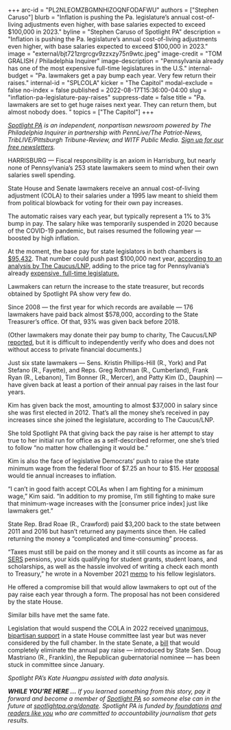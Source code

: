 +++
arc-id = "PL2NLEOMZBGMNHIZOQNFODAFWU"
authors = ["Stephen Caruso"]
blurb = "Inflation is pushing the Pa. legislature’s annual cost-of-living adjustments even higher, with base salaries expected to exceed $100,000 in 2023."
byline = "Stephen Caruso of Spotlight PA"
description = "Inflation is pushing the Pa. legislature’s annual cost-of-living adjustments even higher, with base salaries expected to exceed $100,000 in 2023."
image = "external/bjt721zrgrcgv9zzxzy75n9wtc.jpeg"
image-credit = "TOM GRALISH / Philadelphia Inquirer"
image-description = "Pennsylvania already has one of the most expensive full-time legislatures in the U.S."
internal-budget = "Pa. lawmakers get a pay bump each year. Very few return their raises."
internal-id = "SPLCOLA"
kicker = "The Capitol"
modal-exclude = false
no-index = false
published = 2022-08-17T15:36:00-04:00
slug = "inflation-pa-legislature-pay-raises"
suppress-date = false
title = "Pa. lawmakers are set to get huge raises next year. They can return them, but almost nobody does. "
topics = ["The Capitol"]
+++

<a href="https://www.spotlightpa.org/"><i>Spotlight PA</i></a><i> is an independent, nonpartisan newsroom powered by The Philadelphia Inquirer in partnership with PennLive/The Patriot-News, TribLIVE/Pittsburgh Tribune-Review, and WITF Public Media. </i><a href="https://www.spotlightpa.org/newsletters"><i>Sign up for our free newsletters</i></a><i>.</i>

HARRISBURG — Fiscal responsibility is an axiom in Harrisburg, but nearly none of Pennsylvania’s 253 state lawmakers seem to mind when their own salaries swell spending.

State House and Senate lawmakers receive an annual cost-of-living adjustment (COLA) to their salaries under a 1995 law meant to shield them from political blowback for voting for their own pay increases.

The automatic raises vary each year, but typically represent a 1% to 3% bump in pay. The salary hike was temporarily suspended in 2020 because of the COVID-19 pandemic, but raises resumed the following year — boosted by high inflation.

<script src="https://www.spotlightpa.org/embed.js" async></script><div data-spl-embed-version="1" data-spl-src="https://www.spotlightpa.org/embeds/newsletter/"></div>

At the moment, the base pay for state legislators in both chambers is <a href="https://web.archive.org/20211130122347/https://www.pennlive.com/news/2021/11/pa-lawmakers-salaries-to-rise-by-nearly-5000-making-it-the-largest-increase-in-quarter-of-a-century.html">$95,432</a>. That number could push past $100,000 next year, <a href="https://web.archive.org/20220816182225/https://lancasteronline.com/news/politics/pa-lawmakers-are-in-line-for-their-largest-automatic-pay-raise-ever/article_a32f56ee-1d63-11ed-9adf-c3711a78bd2a.html">according to an analysis by The Caucus/LNP</a>, adding to the price tag for Pennsylvania’s already <a href="https://www.spotlightpa.org/series/the-hidden-tab/">expensive, full-time legislature.</a>

Lawmakers can return the increase to the state treasurer, but records obtained by Spotlight PA show very few do.

Since 2008 — the first year for which records are available — 176 lawmakers have paid back almost $578,000, according to the State Treasurer’s office. Of that, 93% was given back before 2018.

(Other lawmakers may donate their pay bump to charity, The Caucus/LNP <a href="https://web.archive.org/20220817161829/https://lancasteronline.com/news/politics/not-all-lawmakers-pocket-raises/article_d37dfb38-1d64-11ed-b541-2fdaa26e0031.html">reported</a>, but it is difficult to independently verify who does and does not without access to private financial documents.)

<div class="flourish-embed flourish-table" data-src="visualisation/10939098"><script src="https://public.flourish.studio/resources/embed.js"></script></div>

Just six state lawmakers — Sens.  Kristin Phillips-Hill (R., York) and Pat Stefano (R., Fayette), and Reps. Greg Rothman (R., Cumberland), Frank Ryan (R., Lebanon), Tim Bonner (R., Mercer), and Patty Kim (D., Dauphin) — have given back at least a portion of their annual pay raises in the last four years.

Kim has given back the most, amounting to almost $37,000 in salary since she was first elected in 2012. That’s all the money she’s received in pay increases since she joined the legislature, according to The Caucus/LNP.

She told Spotlight PA that giving back the pay raise is her attempt to stay true to her initial run for office as a self-described reformer, one she’s tried to follow “no matter how challenging it would be.”

Kim is also the face of legislative Democrats’ push to raise the state minimum wage from the federal floor of $7.25 an hour to $15. Her <a href="https://web.archive.org/20210619085920/https://www.legis.state.pa.us/CFDOCS/Legis/PN/Public/btCheck.cfm?txtType=PDF&sessYr=2021&sessInd=0&billBody=H&billTyp=B&billNbr=0345&pn=1194">proposal</a> would tie annual increases to inflation.

<div class="flourish-embed flourish-table" data-src="visualisation/10939133"><script src="https://public.flourish.studio/resources/embed.js"></script></div>

“I can’t in good faith accept COLAs when I am fighting for a minimum wage,” Kim said. “In addition to my promise, I’m still fighting to make sure that minimum-wage increases with the [consumer price index] just like lawmakers get.”

State Rep. Brad Roae (R., Crawford) paid $3,200 back to the state between 2011 and 2016 but hasn’t returned any payments since then. He called returning the money a “complicated and time-consuming” process.

“Taxes must still be paid on the money and it still counts as income as far as <a href="https://web.archive.org/20140808051725/https://sers.pa.gov/">SERS</a> pensions, your kids qualifying for student grants, student loans, and scholarships, as well as the hassle involved of writing a check each month to Treasury,” he wrote in a November 2021 <a href="https://web.archive.org/20211201173034/https://www.legis.state.pa.us//cfdocs/Legis/CSM/showMemoPublic.cfm?chamber=H&SPick=20210&cosponId=36567">memo</a> to his fellow legislators.

He offered a compromise bill that would allow lawmakers to opt out of the pay raise each year through a form. The proposal has not been considered by the state House.

<script src="https://www.spotlightpa.org/embed.js" async></script><div data-spl-embed-version="1" data-spl-src="https://www.spotlightpa.org/embeds/donate/?teaser_text=%3Cb%3ESupport%20Spotlight%20PA's%20vital%20journalism%20and%20your%20gift%20will%20be%20matched%20dollar-for-dollar.%3C%2Fb%3E%20%20&eyebrow_text=2022%20WEEK%20OF%20GIVING&cta_text=ALL%20DONATIONS%20DOUBLED"></div>

Similar bills have met the same fate.

Legislation that would suspend the COLA in 2022 received <a href="https://web.archive.org/20220817185824/https://www.legis.state.pa.us/cfdocs/legis/RCC/PUBLIC/listVoteSummaryH.cfm?sYear=2021&sInd=0&cteeCde=36&theDate=03/17/2021&RollCallId=153">unanimous, bipartisan support</a> in a state House committee last year but was never considered by the full chamber. In the state Senate, a <a href="https://web.archive.org/20220817185843/https://www.legis.state.pa.us/cfdocs/billinfo/bill_history.cfm?syear=2021&sind=0&body=S&type=B&bn=1007">bill</a> that would completely eliminate the annual pay raise — introduced by State Sen. Doug Mastriano (R., Franklin), the Republican gubernatorial nominee — has been stuck in committee since January.

<i>Spotlight PA’s Kate Huangpu assisted with data analysis.</i>

<i><b>WHILE YOU’RE HERE ...</b></i><i> If you learned something from this story, pay it forward and become a member of </i><a href="https://www.spotlightpa.org/"><i>Spotlight PA</i></a><i> so someone else can in the future at </i><a href="https://www.spotlightpa.org/donate"><i>spotlightpa.org/donate</i></a><i>. Spotlight PA is funded by</i><a href="https://www.spotlightpa.org/support"><i> foundations</i></a><i> </i><a href="https://www.spotlightpa.org/support"><i>and readers like you</i></a><i> who are committed to accountability journalism that gets results.</i>
